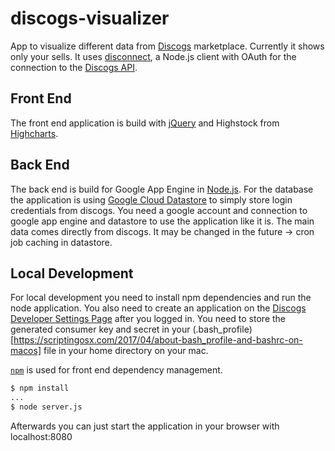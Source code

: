 # discogs-visualizer

App to visualize different data from [Discogs](https://www.discogs.com) marketplace. Currently it shows only your sells. It uses [disconnect](https://github.com/bartve/disconnect), a Node.js client with OAuth for the connection to the [Discogs API](https://www.discogs.com/developers).

## Front End

The front end application is build with [jQuery](https://jquery.com/) and Highstock from [Highcharts](https://www.highcharts.com).

## Back End

The back end is build for Google App Engine in [Node.js](https://nodejs.org). For the database the application is using [Google Cloud Datastore](https://cloud.google.com/datastore/docs/concepts/overview) to simply store login credentials from discogs. You need a google account and connection to google app engine and datastore to use the application like it is. The main data comes directly from discogs. It may be changed in the future -> cron job caching in datastore.

## Local Development

For local development you need to install npm dependencies and run the node application. You also need to create an application on the [Discogs Developer Settings Page](https://www.discogs.com/settings/developers) after you logged in. You need to store the generated consumer key and secret in your (.bash_profile)[https://scriptingosx.com/2017/04/about-bash_profile-and-bashrc-on-macos] file in your home directory on your mac.

[`npm`](https://www.npmjs.com) is used for front end dependency management.

```bash
$ npm install
...
$ node server.js
```

Afterwards you can just start the application in your browser with localhost:8080
